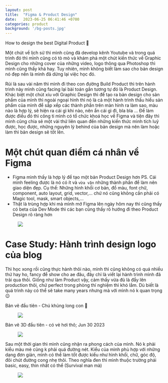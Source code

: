```yaml
---
layout: post
title:  "Figma & Product Design"
date:   2023-06-25 06:41:46 +0700
categories: product
background: '/bg-posts.jpg'
---
```

How to design the best Digital Product 💚

Một chút về lịch sử thì mình cũng đã develop kênh Youtube và trong quá trình đó thì mình cũng có tò mò và khám phá một chút kiến thức về Graphic Design cho những cover của những video, logo thông qua Photoshop thì mình cũng thấy khá hay. Tuy nhiên, mình không biết làm sao cho bản design nó đẹp nên là mình đã dừng lại việc học đó.

Rủi là sau vài năm thì mình đi theo con đường Build Product thì trên hành trình này mình cũng facing lại bài toán gần tương tự đó là Product Design. Khác biệt một chút xíu với Graphic Design thì để tạo ra bản design cho sản phẩm của mình thì ngoài ngoại hình thì nó là cả một hành trình thấu hiểu sản phẩm của mình để sắp xếp các thành phần trên màn hình ra làm sao, màu nào là hợp lý, sẽ hiện ra cái gì khi nào, nên ẩn cái gì đi, bla bla ... Để làm được điều đó thì công ti mình có tổ chức khoá học về Figma và tiện đây thì mình cũng chia sẻ một vài thứ liên quan đến những kiến thức mình tích luỹ được, học được, những nguyên lý behind của bản design mà nên làm hoặc làm thì bản design sẽ tốt lên.

# Một chút quan điểm cá nhân về Figma
- Figma mình thấy là hợp lý để tạo một bản Product Design hơn PS. Cái mình feeling được là nó có ít và `vừa vặn` những thành phần để làm nên giao diện đẹp. Cụ thể: Những hình khối cơ bản, đổ màu, font chữ, component, auto layout, grid, vector,... chứ nó cũng không cần phải có Magic tool, mask, smart objects,...
- Thật là trùng hợp khi mà mình mở Figma lên ngày hôm nay thì cũng thấy có beta của Dev Mode thì các bạn cũng thấy rõ hướng đi theo Product Design rõ ràng hơn
<figure class="half">
	<img src="{{site.mediaurl}}/figma/dev-mode.png">
</figure>

# Case Study: Hành trình design logo của blog
Thì học xong rồi cũng thực hành thôi nào, mình thì cũng không có quá nhiều thứ hay ho, fancy để show cho ae đâu, đây chỉ là viết lại hành trình mình đã trải qua thôi. Giống như làm Product vậy, cảm thấy vừa đủ là đẩy lên production thôi, chứ perfect trong phòng thí nghiệm thì khó lắm. Dù biết là quá trình này có thể sẽ take many years nhưng mà với mình nó k quan trọng 😉

Bản vẽ đầu tiên - Chú khủng long con 🤪
<figure style='width: 200px;'>
	<img src="{{site.mediaurl}}/figma/logo.v1.png">
</figure>

Bản vẽ 3D đầu tiên - có vẻ hơi thô; Jun 30 2023
<figure style='width: 200px;'>
	<img src="{{site.mediaurl}}/figma/giapdong.live.02072023.png">
</figure>

Sau một thời gian thì mình cũng nhận ra phong cách của mình. Nó k phải kiểu màu mè cũng k phải quá đường nét. Kiểu của mình phù hợp với những dạng đơn giản, mình có thể làm tốt được kiểu như hình khối, chữ, góc độ, đôi chút đường cong nhẹ thôi. Theo nghĩa đen thì mình thuộc trường phái basic, easy, thin nhất có thể (Survival man mà)
<figure style='width: 200px;'>
	<img src="{{site.mediaurl}}/figma/giapdong.live.18012024.png">
</figure>
